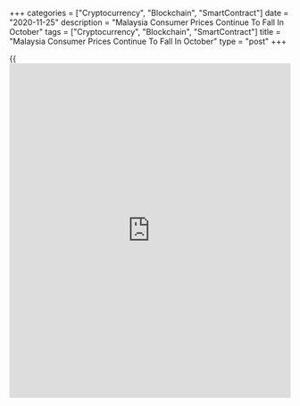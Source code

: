 +++
categories = ["Cryptocurrency", "Blockchain", "SmartContract"]
date = "2020-11-25"
description = "Malaysia Consumer Prices Continue To Fall In October"
tags = ["Cryptocurrency", "Blockchain", "SmartContract"]
title = "Malaysia Consumer Prices Continue To Fall In October"
type = "post"
+++

{{<iframe id="large-banner" src="https://www.bounty.group/#slide=9.0" width="100%" height="600" scrolling="no" style="border: 0px solid rgb(216, 221, 230); border-radius: 3px;">}}

Malaysia's consumer prices continued to fall in October, data from the
Department of Statistics showed on Wednesday.

Consumer prices declined 1.5 percent year-on-year in October, following
a 1.4 percent fall in September. Economists had expected a 1.4 percent
decrease.

The annual fall was largely driven by the decline in transportation
cost, as prices fell 10.2 percent.

Prices for housing, water, electricity, gas and other fuels declined 3.0
percent yearly in October and prices for clothing and footwear were down
0.4 percent.

On a monthly basis, consumer prices rose 0.1 percent in October.

The core inflation was 0.8 percent in October.

During the January to September period, consumer prices fell 1.0 percent
from the same period last year.

For comments and feedback [contact](https://www.playgroundfx.com/contact/): editorial@rtt[news](https://www.letsplayfx.com/blog/forex-news-website/).com

[Economic News][1]

 **What parts of the world are seeing the best (and worst) economic
performances lately? Click[here][2] to check out our [Econ Scorecard][2]
and find out! See up-to-the-moment [ranking](https://www.playgroundfx.com/blog/crypto-exchange-ranking/)s for the best and worst
performers in [GDP][3], [unemployment rate][4], [inflation][5] and much
more.**

   1. www.rtt[news](https://www.letsplayfx.com/blog/forex-news-website/).com/Content/EconomicNews.aspx
   2. www.rtt[news](https://www.letsplayfx.com/blog/forex-news-website/).com/economic-scorecard/world-rank/retail-sales/highest-performance.aspx
   3. www.rtt[news](https://www.letsplayfx.com/blog/forex-news-website/).com/economic-scorecard/world-rank/GDP/highest-performance.aspx
   4. www.rtt[news](https://www.letsplayfx.com/blog/forex-news-website/).com/economic-scorecard/world-rank/unemployment-rate/lowest-performance.aspx
   5. www.rtt[news](https://www.letsplayfx.com/blog/forex-news-website/).com/economic-scorecard/world-rank/CPI/highest-performance.aspx